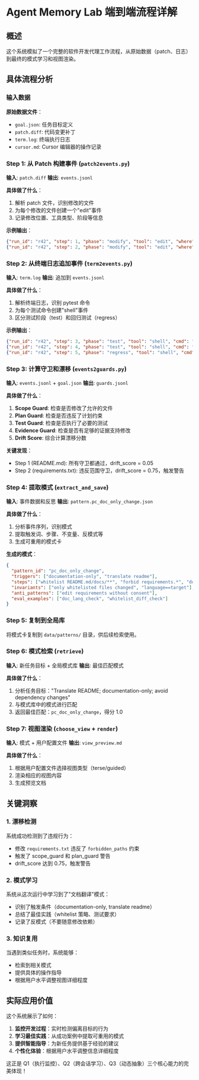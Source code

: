 # Agent Memory Lab 端到端流程详解

## 概述
这个系统模拟了一个完整的软件开发代理工作流程，从原始数据（patch、日志）到最终的模式学习和视图渲染。

## 具体流程分析

### 输入数据
**原始数据文件**：
- `goal.json`: 任务目标定义
- `patch.diff`: 代码变更补丁
- `term.log`: 终端执行日志
- `cursor.md`: Cursor 编辑器的操作记录

### Step 1: 从 Patch 构建事件 (`patch2events.py`)
**输入**: `patch.diff`
**输出**: `events.jsonl`

**具体做了什么**：
1. 解析 patch 文件，识别修改的文件
2. 为每个修改的文件创建一个"edit"事件
3. 记录修改位置、工具类型、阶段等信息

**示例输出**：
```json
{"run_id": "r42", "step": 1, "phase": "modify", "tool": "edit", "where": "README.md:?", "what": {"diff": "(omitted hunk)", "ast_hint": null}, "why": "from patch.diff", "evidence": {}}
{"run_id": "r42", "step": 2, "phase": "modify", "tool": "edit", "where": "requirements.txt:?", "what": {"diff": "(omitted hunk)", "ast_hint": null}, "why": "from patch.diff", "evidence": {}}
```

### Step 2: 从终端日志追加事件 (`term2events.py`)
**输入**: `term.log`
**输出**: 追加到 `events.jsonl`

**具体做了什么**：
1. 解析终端日志，识别 pytest 命令
2. 为每个测试命令创建"shell"事件
3. 区分测试阶段（test）和回归测试（regress）

**示例输出**：
```json
{"run_id": "r42", "step": 3, "phase": "test", "tool": "shell", "cmd": "pytest -k doc_lang_check", "result": "unknown"}
{"run_id": "r42", "step": 4, "phase": "test", "tool": "shell", "cmd": "pytest -k whitelist_diff_check", "result": "unknown"}
{"run_id": "r42", "step": 5, "phase": "regress", "tool": "shell", "cmd": "pytest", "result": "unknown"}
```

### Step 3: 计算守卫和漂移 (`events2guards.py`)
**输入**: `events.jsonl` + `goal.json`
**输出**: `guards.jsonl`

**具体做了什么**：
1. **Scope Guard**: 检查是否修改了允许的文件
2. **Plan Guard**: 检查是否违反了计划约束
3. **Test Guard**: 检查是否执行了必要的测试
4. **Evidence Guard**: 检查是否有足够的证据支持修改
5. **Drift Score**: 综合计算漂移分数

**关键发现**：
- Step 1 (README.md): 所有守卫都通过，drift_score = 0.05
- Step 2 (requirements.txt): 违反范围守卫，drift_score = 0.75，触发警告

### Step 4: 提取模式 (`extract_and_save`)
**输入**: 事件数据和反思
**输出**: `pattern.pc_doc_only_change.json`

**具体做了什么**：
1. 分析事件序列，识别模式
2. 提取触发词、步骤、不变量、反模式等
3. 生成可重用的模式卡

**生成的模式**：
```json
{
  "pattern_id": "pc_doc_only_change",
  "triggers": ["documentation-only", "translate readme"],
  "steps": ["whitelist README.md/docs/**", "forbid requirements.*", "doc_lang_check & whitelist_diff_check"],
  "invariants": ["only whitelisted files changed", "language==target"],
  "anti_patterns": ["edit requirements without consent"],
  "eval_examples": ["doc_lang_check", "whitelist_diff_check"]
}
```

### Step 5: 复制到全局库
将模式卡复制到 `data/patterns/` 目录，供后续检索使用。

### Step 6: 模式检索 (`retrieve`)
**输入**: 新任务目标 + 全局模式库
**输出**: 最佳匹配模式

**具体做了什么**：
1. 分析任务目标："Translate README; documentation-only; avoid dependency changes"
2. 与模式库中的模式进行匹配
3. 返回最佳匹配：`pc_doc_only_change`，得分 1.0

### Step 7: 视图渲染 (`choose_view` + `render`)
**输入**: 模式 + 用户配置文件
**输出**: `view_preview.md`

**具体做了什么**：
1. 根据用户配置文件选择视图类型（terse/guided）
2. 渲染相应的视图内容
3. 生成预览文档

## 关键洞察

### 1. 漂移检测
系统成功检测到了违规行为：
- 修改 `requirements.txt` 违反了 `forbidden_paths` 约束
- 触发了 scope_guard 和 plan_guard 警告
- drift_score 达到 0.75，触发警告

### 2. 模式学习
系统从这次运行中学习到了"文档翻译"模式：
- 识别了触发条件（documentation-only, translate readme）
- 总结了最佳实践（whitelist 策略、测试要求）
- 记录了反模式（不要随意修改依赖）

### 3. 知识复用
当遇到类似任务时，系统能够：
- 检索到相关模式
- 提供具体的操作指导
- 根据用户水平调整视图详细程度

## 实际应用价值

这个系统展示了如何：
1. **监控开发过程**：实时检测偏离目标的行为
2. **学习最佳实践**：从成功案例中提取可重用的模式
3. **提供智能指导**：为新任务提供基于经验的建议
4. **个性化体验**：根据用户水平调整信息详细程度

这正是 Q1（执行监控）、Q2（跨会话学习）、Q3（动态抽象）三个核心能力的完美体现！
